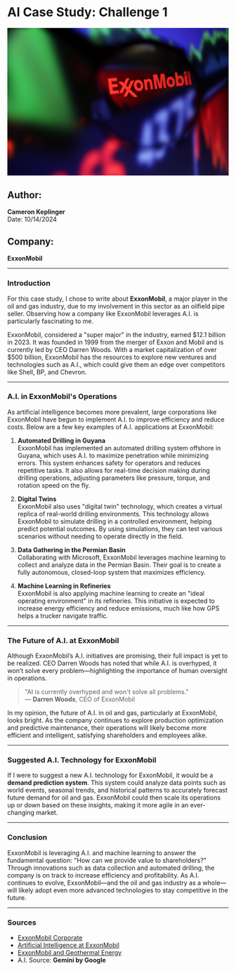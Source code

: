 # AI Case Study: Challenge 1

![ExxonMobil Logo](./ExxonMobil.jpg)

## Author:  
**Cameron Keplinger**  
Date: 10/14/2024

## Company:  
**ExxonMobil**

---

### Introduction

For this case study, I chose to write about **ExxonMobil**, a major player in the oil and gas industry, due to my involvement in this sector as an oilfield pipe seller. Observing how a company like ExxonMobil leverages A.I. is particularly fascinating to me.

ExxonMobil, considered a "super major" in the industry, earned $12.1 billion in 2023. It was founded in 1999 from the merger of Exxon and Mobil and is currently led by CEO Darren Woods. With a market capitalization of over $500 billion, ExxonMobil has the resources to explore new ventures and technologies such as A.I., which could give them an edge over competitors like Shell, BP, and Chevron.

---

### A.I. in ExxonMobil's Operations

As artificial intelligence becomes more prevalent, large corporations like ExxonMobil have begun to implement A.I. to improve efficiency and reduce costs. Below are a few key examples of A.I. applications at ExxonMobil:

1. **Automated Drilling in Guyana**  
   ExxonMobil has implemented an automated drilling system offshore in Guyana, which uses A.I. to maximize penetration while minimizing errors. This system enhances safety for operators and reduces repetitive tasks. It also allows for real-time decision making during drilling operations, adjusting parameters like pressure, torque, and rotation speed on the fly.

2. **Digital Twins**  
   ExxonMobil also uses "digital twin" technology, which creates a virtual replica of real-world drilling environments. This technology allows ExxonMobil to simulate drilling in a controlled environment, helping predict potential outcomes. By using simulations, they can test various scenarios without needing to operate directly in the field.

3. **Data Gathering in the Permian Basin**  
   Collaborating with Microsoft, ExxonMobil leverages machine learning to collect and analyze data in the Permian Basin. Their goal is to create a fully autonomous, closed-loop system that maximizes efficiency.

4. **Machine Learning in Refineries**  
   ExxonMobil is also applying machine learning to create an "ideal operating environment" in its refineries. This initiative is expected to increase energy efficiency and reduce emissions, much like how GPS helps a trucker navigate traffic.

---

### The Future of A.I. at ExxonMobil

Although ExxonMobil’s A.I. initiatives are promising, their full impact is yet to be realized. CEO Darren Woods has noted that while A.I. is overhyped, it won’t solve every problem—highlighting the importance of human oversight in operations.

> "AI is currently overhyped and won't solve all problems."  
> — **Darren Woods**, CEO of ExxonMobil

In my opinion, the future of A.I. in oil and gas, particularly at ExxonMobil, looks bright. As the company continues to explore production optimization and predictive maintenance, their operations will likely become more efficient and intelligent, satisfying shareholders and employees alike.

---

### Suggested A.I. Technology for ExxonMobil

If I were to suggest a new A.I. technology for ExxonMobil, it would be a **demand prediction system**. This system could analyze data points such as world events, seasonal trends, and historical patterns to accurately forecast future demand for oil and gas. ExxonMobil could then scale its operations up or down based on these insights, making it more agile in an ever-changing market.

---

### Conclusion

ExxonMobil is leveraging A.I. and machine learning to answer the fundamental question: "How can we provide value to shareholders?" Through innovations such as data collection and automated drilling, the company is on track to increase efficiency and profitability. As A.I. continues to evolve, ExxonMobil—and the oil and gas industry as a whole—will likely adopt even more advanced technologies to stay competitive in the future.

---

### Sources

- [ExxonMobil Corporate](https://corporate.exxonmobil.com/)
- [Artificial Intelligence at ExxonMobil](https://emerj.com/ai-executive-guides/artificial-intelligence-at-exxonmobil/#:~:text=Predictive%20maintenance%3A%20ExxonMobil%20expedites%20the,faster%20development%20of%20oil%20wells.)
- [ExxonMobil and Geothermal Energy](https://www.axios.com/2024/03/19/exxon-mobil-woods-geothermal)
- A.I. Source: **Gemini by Google**
